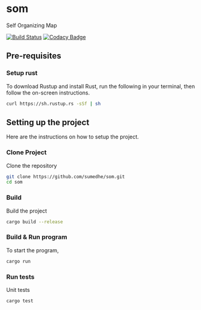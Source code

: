 # som
Self Organizing Map

[![Build Status](https://travis-ci.org/selforgmap/som-rust.svg?branch=master)](https://travis-ci.org/selforgmap/som-rust)
[![Codacy Badge](https://api.codacy.com/project/badge/Grade/e823a93e733c4633b0340d36da23e8ad)](https://www.codacy.com/app/sumedhe/som-rust?utm_source=github.com&amp;utm_medium=referral&amp;utm_content=selforgmap/som-rust&amp;utm_campaign=Badge_Grade)

## Pre-requisites
### Setup rust
To download Rustup and install Rust, run the following in your terminal, then follow the on-screen instructions.
```sh
curl https://sh.rustup.rs -sSf | sh
```

## Setting up the project
Here are the instructions on how to setup the project.
### Clone Project
Clone the repository
```sh
git clone https://github.com/sumedhe/som.git
cd som
```

### Build
Build the project
```sh
cargo build --release
```
### Build & Run program
To start the program,
```sh
cargo run
```
### Run tests
Unit tests
```sh
cargo test
```
